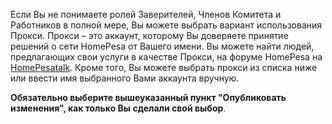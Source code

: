 Если Вы не понимаете ролей Заверителей, Членов Комитета и Работников в полной мере, Вы можете выбрать вариант использования Прокси. Прокси – это аккаунт, которому Вы доверяете принятие решений о сети HomePesa от Вашего имени. Вы можете найти людей, предлагающих свои услуги в качестве Прокси, на форуме HomePesa на [HomePesatalk](https://HomePesatalk.org/index.php/board,75.0.html). Кроме того, Вы можете выбрать прокси из списка ниже или ввести имя выбранного Вами аккаунта вручную.

**Обязательно выберите вышеуказанный пункт "Опубликовать изменения", как только Вы сделали свой выбор**.